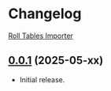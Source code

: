 # Changelog

[Roll Tables Importer](https://foundryvtt.com/packages/roll-tables-importer)

## [0.0.1](https://github.com/jendave/roll-tables-importer) (2025-05-xx)

* Initial release.
